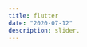 ```yaml
---
title: flutter
date: "2020-07-12"
description: slider.
---
```

<!--stackedit_data:
eyJoaXN0b3J5IjpbLTIxMzYwMDY4MjksLTIwODg3NDY2MTJdfQ
==
-->